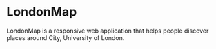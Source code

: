 # LondonMap
LondonMap is a responsive web application that helps people discover places around City, University of London.
